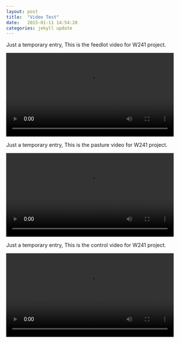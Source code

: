 ```yaml
---
layout: post
title:  "Video Test"
date:   2015-01-11 14:54:20
categories: jekyll update
---
```


Just a temporary entry, This is the feedlot video for W241 project.  

<video controls="true" width="90%">
  <source src="/video/Feedlot05.mp4" type="video/mp4">
  <source src="/video/Feedlot05.webm" type="video/webm">
Your browser does not support the video tag.
</video>  

Just a temporary entry, This is the pasture video for W241 project.  

<video controls="true" width="90%">
  <source src="/video/Pasture05.mp4" type="video/mp4">
  <source src="/video/Pasture05.webm" type="video/webm">
Your browser does not support the video tag.
</video>

Just a temporary entry, This is the control video for W241 project.  

<video controls="true" width="90%">
  <source src="/video/Irrigation05.mp4" type="video/mp4">
  <source src="/video/Irrigation05.webm" type="video/webm">
Your browser does not support the video tag.
</video>
